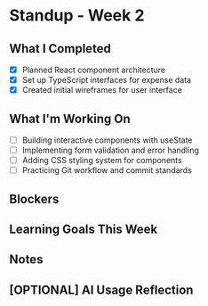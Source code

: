 # Standup - Week 2

## What I Completed
- [x] Planned React component architecture
- [x] Set up TypeScript interfaces for expense data
- [x] Created initial wireframes for user interface

## What I'm Working On
- [ ] Building interactive components with useState
- [ ] Implementing form validation and error handling
- [ ] Adding CSS styling system for components
- [ ] Practicing Git workflow and commit standards

## Blockers

## Learning Goals This Week

## Notes

## [OPTIONAL] AI Usage Reflection